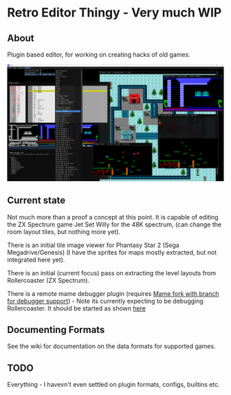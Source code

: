 # Retro Editor Thingy - Very much WIP
## About
Plugin based editor, for working on creating hacks of old games.

![Screenshot](screenshot.png)

## Current state

Not much more than a proof a concept at this point. It is capable of editing the ZX Spectrum game Jet Set Willy for the 48K spectrum, (can change the room layout tiles, but nothing more yet).

There is an initial tile image viewer for Phantasy Star 2 (Sega Megadrive/Genesis) (I have the sprites for maps mostly extracted, but not integrated here yet).

There is an initial (current focus) pass on extracting the level layouts from Rollercoaster (ZX Spectrum).

There is a remote mame debugger plugin (requires [Mame fork with branch for debugger support](https://github.com/SavourySnaX/mame/tree/rdebug)) - Note its currently expecting to be debugging Rollercoaster. It should be started as shown [here](https://github.com/SavourySnaX/RetroEditor/blob/2f65b1a9cc33011dd8fa563737ccfcc9fae75e70/Source/Plugins/DebuggerPlugins/MameRemote.cs#L3)

## Documenting Formats

See the wiki for documentation on the data formats for supported games.

## TODO

Everything - I havevn't even settled on plugin formats, configs, builtins etc. 
